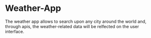# Weather-App

The weather app allows to search upon any city around the world and, 
through apis, the weather-related data will be relfected on the user interface.